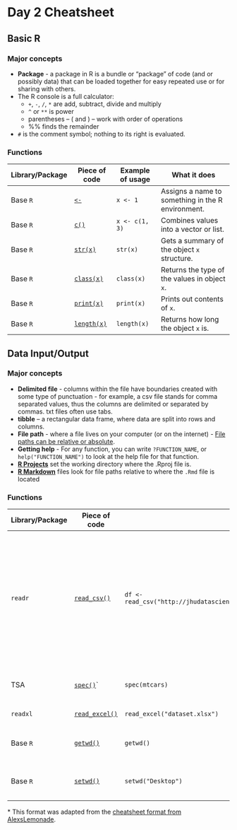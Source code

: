 # Day 2 Cheatsheet

## Basic R

### Major concepts

- **Package** - a package in R is a bundle or “package” of code (and or possibly data)
that can be loaded together for easy repeated use or for sharing with others.
- The R console is a full calculator:
  - `+`, `-`, `/`, `*` are add, subtract, divide and multiply
  - `^` or `**` is power
  - parentheses – ( and ) – work with order of operations
  - %% finds the remainder
- `#` is the comment symbol; nothing to its right is evaluated.


### Functions
|Library/Package|Piece of code|Example of usage|What it does|
|---------------|-------------|----------------|-------------|
| Base `R`| [`<-`](https://stat.ethz.ch/R-manual/R-devel/library/base/html/assignOps.html)| `x <- 1`| Assigns a name to something in the R environment.|
| Base `R`| [`c()`](https://www.rdocumentation.org/packages/base/versions/3.6.2/topics/c)| `x <- c(1, 3)`| Combines values into a vector or list. |
| Base `R`| [`str(x)`](https://www.rdocumentation.org/packages/utils/versions/3.6.2/topics/str)|`str(x)`| Gets a summary of the object `x` structure.|
| Base `R`| [`class(x)`](https://www.rdocumentation.org/packages/base/versions/3.6.2/topics/class)|`class(x)`| Returns the type of the values in object `x`.|
| Base `R`| [`print(x)`](https://www.rdocumentation.org/packages/base/versions/3.6.2/topics/print)|`print(x)`| Prints out contents of `x`.|
| Base `R`| [`length(x)`](https://www.rdocumentation.org/packages/base/versions/3.6.2/topics/length)|`length(x)`| Returns how long the object `x` is. |

<div style="page-break-after: always;"></div>

## Data Input/Output

### Major concepts

- **Delimited file** - columns within the file have boundaries created with some type of punctuation - for example, a csv file stands for comma separated values, thus the columns are delimited or separated by commas. txt files often use tabs.
- **tibble** – a rectangular data frame, where data are split into rows and columns.
- **File path** - where a file lives on your computer (or on the internet) - [File paths can be relative or absolute](https://en.wikipedia.org/wiki/Path_(computing)#Absolute_and_relative_paths).
- **Getting help** - For any function, you can write `?FUNCTION_NAME`, or `help("FUNCTION_NAME")` to
look at the help file for that function.
- [**R Projects**](https://support.rstudio.com/hc/en-us/articles/200526207-Using-RStudio-Projects) set the working directory where the .Rproj file is.
- [**R Markdown**](https://bookdown.org/yihui/rmarkdown-cookbook/working-directory.html) files look for file paths relative to where the `.Rmd` file is located

### Functions
|Library/Package|Piece of code|Example of usage|What it does|
|---------------|-------------|----------------|-------------|
| `readr`| [`read_csv()`](https://www.rdocumentation.org/packages/readr/versions/1.3.0/topics/read_delim)| `df <- read_csv("http://jhudatascience.org/intro_to_R_class/data/Youth_Tobacco_Survey_YTS_Data.csv")`| Reads in a TSV file from a specified file path. This function can be tailored to read in other common types of files. i.e. read_csv(), read_rds(), etc.|
|TSA| [`spec()`](https://www.rdocumentation.org/packages/TSA/versions/1.3/topics/spec)`| `spec(mtcars)`| Gives specification of column types|
|`readxl`| [`read_excel()`](https://www.rdocumentation.org/packages/readxl/versions/1.3.1/topics/read_excel)| `read_excel("dataset.xlsx")`| Read in an excel file.|
| Base `R`| [`getwd()`](https://www.rdocumentation.org/packages/base/versions/3.6.2/topics/getwd)| `getwd()`| Finds the current working directory.|
| Base `R`| [`setwd()`](https://www.rdocumentation.org/packages/base/versions/3.6.2/topics/getwd)| `setwd("Desktop")`| Changes the current working directory.|


\* This format was adapted from the [cheatsheet format from AlexsLemonade](https://github.com/AlexsLemonade/training-modules/tree/master/module-cheatsheets).
